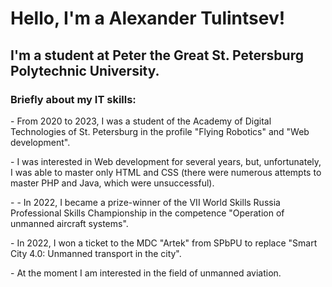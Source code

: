 <h1 class='center'>Hello, I'm a Alexander Tulintsev!</h1>
<h2>I'm a student at Peter the Great St. Petersburg Polytechnic University.</h2>
<h3>Briefly about my IT skills:</h3>
<p> - From 2020 to 2023, I was a student of the Academy of Digital Technologies of St. Petersburg in the profile "Flying Robotics" and "Web development".</p>
<p>- I was interested in Web development for several years, but, unfortunately, I was able to master only HTML and CSS (there were numerous attempts to master PHP and Java, which were unsuccessful).</p>
<p>- - In 2022, I became a prize-winner of the VII World Skills Russia Professional Skills Championship in the competence "Operation of unmanned aircraft systems".</p>
<p>- In 2022, I won a ticket to the MDC "Artek" from SPbPU to replace "Smart City 4.0: Unmanned transport in the city".</p>
<p>- At the moment I am interested in the field of unmanned aviation.</p>
